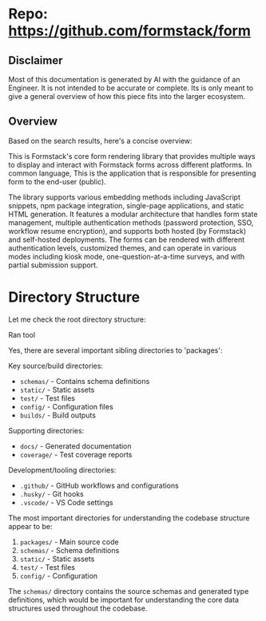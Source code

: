 # Repo: https://github.com/formstack/form

## Disclaimer

Most of this documentation is generated by AI with the guidance of an Engineer. It is not intended to be accurate or complete. Its is only meant to give a general overview of how this piece fits into the larger ecosystem.

## Overview

Based on the search results, here's a concise overview:

This is Formstack's core form rendering library that provides multiple ways to display and interact with Formstack forms across different platforms. In common language, This is the application that is responsible for presenting form to the end-user (public).

The library supports various embedding methods including JavaScript snippets, npm package integration, single-page applications, and static HTML generation. It features a modular architecture that handles form state management, multiple authentication methods (password protection, SSO, workflow resume encryption), and supports both hosted (by Formstack) and self-hosted deployments. The forms can be rendered with different authentication levels, customized themes, and can operate in various modes including kiosk mode, one-question-at-a-time surveys, and with partial submission support.

# Directory Structure

Let me check the root directory structure:

Ran tool

Yes, there are several important sibling directories to 'packages':

Key source/build directories:

- `schemas/` - Contains schema definitions
- `static/` - Static assets
- `test/` - Test files
- `config/` - Configuration files
- `builds/` - Build outputs

Supporting directories:

- `docs/` - Generated documentation
- `coverage/` - Test coverage reports

Development/tooling directories:

- `.github/` - GitHub workflows and configurations
- `.husky/` - Git hooks
- `.vscode/` - VS Code settings

The most important directories for understanding the codebase structure appear to be:

1. `packages/` - Main source code
2. `schemas/` - Schema definitions
3. `static/` - Static assets
4. `test/` - Test files
5. `config/` - Configuration

The `schemas/` directory contains the source schemas and generated type definitions, which would be important for understanding the core data structures used throughout the codebase.
